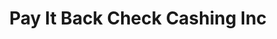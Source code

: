 ---
title: Pay It Back Check Cashing Inc
slug: pay-it-back-check-cashing-inc
updated-on: '2024-05-30T13:44:31.749Z'
created-on: '2024-05-30T13:41:46.671Z'
published-on: '2024-05-30T13:54:32.469Z'
f_city-state-2:
- cms/city/palmdale-ca.md
- cms/city/compton-ca.md
- cms/city/inglewood-ca.md
- cms/city/wilmington-ca.md
- cms/city/covina-ca.md
- cms/city/thousand-oaks-ca.md
- cms/city/rowland-heights-ca.md
- cms/city/el-monte-ca.md
f_locations:
- cms/payday-loan/pay-it-back-check-cashing-inc-23596.md
- cms/payday-loan/pay-it-back-check-cashing-inc-23597.md
- cms/payday-loan/pay-it-back-check-cashing-inc-23598.md
- cms/payday-loan/pay-it-back-check-cashing-inc-23599.md
- cms/payday-loan/pay-it-back-check-cashing-inc-23600.md
- cms/payday-loan/pay-it-back-check-cashing-inc-23601.md
- cms/payday-loan/pay-it-back-check-cashing-inc-23602.md
- cms/payday-loan/pay-it-back-check-cashing-inc-23603.md
- cms/payday-loan/pay-it-back-check-cashing-inc-23604.md
f_states:
- cms/state/california.md
layout: '[company].html'
tags: company
---